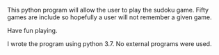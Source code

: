            
This python program will allow the user to play
the sudoku game. Fifty games are include so hopefully
a user will not remember a given game.

Have fun playing.

I wrote the program using python 3.7. No external programs
were used.